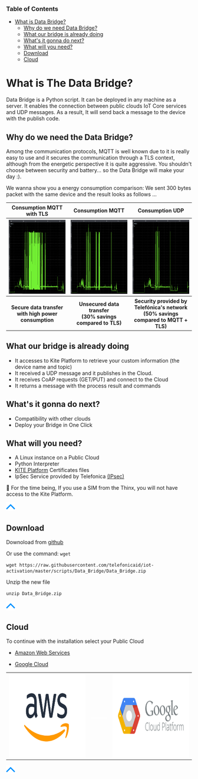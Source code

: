 ### Table of Contents

- [What is Data Bridge?](#what-is-the-data-bridge)
  * [Why do we need Data Bridge?](#why-do-we-need-the-data-bridge)
  * [What our bridge is already doing](#what-our-bridge-is-already-doing)
  * [What's it gonna do next?](#whats-it-gonna-do-next)
  * [What will you need?](#what-will-you-need)
  * [Download](#download)
  * [Cloud](#cloud)

# What is The Data Bridge?

Data Bridge is a Python script. It can be deployed in any machine as a server.
It enables the connection between public clouds IoT Core services and UDP messages.
As a result, It will send back a message to the device with the publish code.


## Why do we need the Data Bridge?

Among the communication protocols, MQTT is well known due to it is really easy to use and it secures the communication through a TLS context, although from the energetic perspective it is quite aggressive. You shouldn't choose between security and battery... so the Data Bridge will make your day :). 

We wanna show you a energy consumption comparison: We sent 300 bytes packet with the same device and the result looks as follows ...

<table>
  <tr>
	<th><div align="center">Consumption MQTT with TLS</div></th>
	<th><div align="center">Consumption MQTT</div></th>
	<th><div align="center">Consumption UDP</div></th>
  </tr>
  <tr>
	<th>
		<img src="pictures/miscellaneous/consumption_chart_NB_MQTTTLS.png" width="300" height="200">
	</th>
	<th>
		<img src="pictures/miscellaneous/consumption_chart_NB_MQTT.png" width="300" height="200">
	</th>
	<th>
		<img src="pictures/miscellaneous/consumption_chart_NB_UDP.png" width="300" height="200">
	</th>
  </tr>
	<tr>
	<th><div align="center">
			Secure data transfer <br>
			with high power consumption</div></th>
	<th><div align="center">
			Unsecured data transfer <br>
			(30% savings compared to TLS)</div></th>
	<th><div align="center">
			Security provided by Telefónica's network <br>
			(50% savings compared to MQTT + TLS)</div></th>
  </tr>
</table>

## What our bridge is already doing

- It accesses to Kite Platform to retrieve your custom information (the device name and topic)
- It received a UDP message and it publishes in the Cloud.
- It receives CoAP requests (GET/PUT) and connect to the Cloud
- It returns a message with the process result and commands

## What's it gonna do next?

- Compatibility with other clouds
- Deploy your Bridge in One Click

## What will you need?

- A Linux instance on a Public Cloud
- Python Interpreter
- [KITE Platform](Kite_Platform.md#access-step-by-step-using-the-curl-command) Certificates files
- IpSec Service provided by Telefonica [(IPsec)](BP_IPsec.md)

&#x1F4CD;
For the time being, If you use a SIM from the Thinx, you will not have access to the Kite Platform.

[![pic](pictures/utils/arrow_up.png)](#table-of-contents)

## Download

Downoload from [github](https://github.com/telefonicaid/iot-activation/tree/master/scripts/Data_Bridge/Data_Bridge.zip)

Or use the command: `wget`

```
wget https://raw.githubusercontent.com/telefonicaid/iot-activation/master/scripts/Data_Bridge/Data_Bridge.zip
```

Unzip the new file

```
unzip Data_Bridge.zip
```

[![pic](pictures/utils/arrow_up.png)](#table-of-contents)


## Cloud

To continue with the installation select your Public Cloud

- [Amazon Web Services](BP_DataBridge_AWS.md)

- [Google Cloud](BP_DataBridge_GoogleCloud.md)

<table>
  <tr>
	<th>
		<a href="#/BP_DataBridge_AWS.md" align="center">
			<img src="pictures/AWS/AWS_logo.png"
			width="350" height="225">
		</a>
	</th>
	<th>
		<img src="pictures/portfolio/portfolio_white.png" width="75" height="1">
	</th>
	<th>
		<a href="#/BP_DataBridge_GoogleCloud.md" align="center">
			<img src="pictures/GCP/GCP_logo.png"
			width="350" height="225">
		</a>
	</th>
  </tr>
</table>

[![pic](pictures/utils/arrow_up.png)](#table-of-contents)
